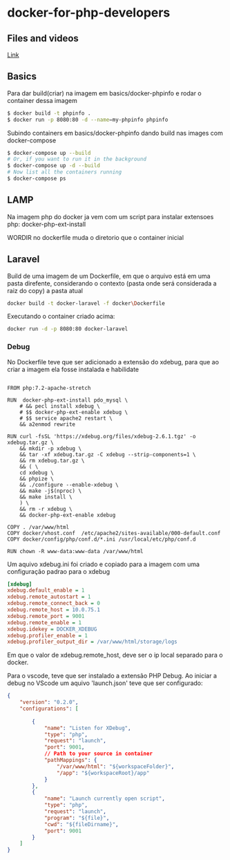 # docker-for-php-developers

## Files and videos
[Link](https://gumroad.com/d/60d1328259cbf9b23dcc371f0e8772fa)


## Basics

Para dar build(criar) na imagem em basics/docker-phpinfo e rodar o container dessa imagem

```sh
$ docker build -t phpinfo .
$ docker run -p 8080:80 -d --name=my-phpinfo phpinfo
```

Subindo containers em basics/docker-phpinfo dando build nas images com docker-compose

```sh
$ docker-compose up --build
# Or, if you want to run it in the background
$ docker-compose up -d --build
# Now list all the containers running
$ docker-compose ps
```

## LAMP

Na imagem php do docker ja vem com um script para instalar extensoes php: docker-php-ext-install

WORDIR no dockerfile muda o diretorio que o container inicial


## Laravel

Build de uma imagem de um Dockerfile, em que o arquivo está em uma pasta direfente, considerando o contexto (pasta onde será considerada a raiz do copy) a pasta atual

```sh
docker build -t docker-laravel -f docker\Dockerfile
```

Executando o container criado acima:

```sh
docker run -d -p 8080:80 docker-laravel
```

### Debug

No Dockerfile teve que ser adicionado a extensão do xdebug, para que ao criar a imagem ela fosse instalada e habilidate

```Dokerfile

FROM php:7.2-apache-stretch

RUN  docker-php-ext-install pdo_mysql \
    # && pecl install xdebug \
    # $$ docker-php-ext-enable xdebug \
    # $$ service apache2 restart \
    && a2enmod rewrite

RUN curl -fsSL 'https://xdebug.org/files/xdebug-2.6.1.tgz' -o xdebug.tar.gz \
    && mkdir -p xdebug \
    && tar -xf xdebug.tar.gz -C xdebug --strip-components=1 \
    && rm xdebug.tar.gz \
    && ( \
    cd xdebug \
    && phpize \
    && ./configure --enable-xdebug \
    && make -j$(nproc) \
    && make install \
    ) \
    && rm -r xdebug \
    && docker-php-ext-enable xdebug   

COPY . /var/www/html
COPY docker/vhost.conf  /etc/apache2/sites-available/000-default.conf
COPY docker/config/php/conf.d/*.ini /usr/local/etc/php/conf.d

RUN chown -R www-data:www-data /var/www/html
```

Um aquivo xdebug.ini foi criado e copiado para a imagem com uma configuração padrao para o xdebug

```ini
[xdebug]
xdebug.default_enable = 1
xdebug.remote_autostart = 1
xdebug.remote_connect_back = 0
xdebug.remote_host = 10.0.75.1
xdebug.remote_port = 9001
xdebug.remote_enable = 1
xdebug.idekey = DOCKER_XDEBUG
xdebug.profiler_enable = 1
xdebug.profiler_output_dir = /var/www/html/storage/logs
```
Em que o valor de xdebug.remote_host, deve ser o ip local separado para o docker.

Para o vscode, teve que ser instalado a extensão PHP Debug.
Ao iniciar a debug no VScode um aquivo 'launch.json' teve que ser configurado:

```json
{
    "version": "0.2.0",
    "configurations": [
        
        {
            "name": "Listen for XDebug",
            "type": "php",
            "request": "launch",
            "port": 9001,
            // Path to your source in container
            "pathMappings": {
                "/var/www/html": "${workspaceFolder}",
                "/app": "${workspaceRoot}/app"
            }
        },
        {
            "name": "Launch currently open script",
            "type": "php",
            "request": "launch",
            "program": "${file}",
            "cwd": "${fileDirname}",
            "port": 9001
        }
    ]
}
```
